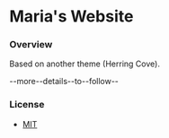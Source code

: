 Maria's Website
============

### Overview 

Based on another theme (Herring Cove).

--more--details--to--follow--

### License
* [MIT](http://opensource.org/licenses/MIT)
